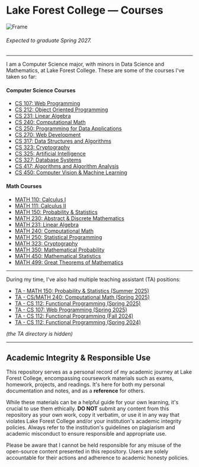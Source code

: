# Lake Forest College — Courses

![Frame](/LFC-Frame.png)

###### Expected to graduate Spring 2027.

---

I am a Computer Science major, with minors in Data Science and Mathematics, at Lake Forest College. These are some of the courses I've taken so far:

#### Computer Science Courses

- [CS 107: Web Programming](/CSCI-107/) 
- [CS 212: Object Oriented Programming](/CSCI-212/)
- [CS 231: Linear Algebra](/MATH-231/)
- [CS 240: Computational Math](/MATH-240/) 
- [CS 250: Programming for Data Applications](/CSCI-250/)
- [CS 270: Web Development](/CSCI-270/)
- [CS 317: Data Structures and Algorithms](/CSCI-317/)
- [CS 323: Cryptography](/MATH-323/)
- [CS 325: Artificial Intelligence](/CSCI-325/)
- [CS 327: Database Systems](/CSCI-327/)
- [CS 417: Algorithms and Algorithm Analysis](/CSCI-417/)
- [CS 450: Computer Vision & Machine Learning](/CSCI-450/)

#### Math Courses
 
- [MATH 110: Calculus I](/MATH-110/) 
- [MATH 111: Calculus II](/MATH-111/)
- [MATH 150: Probability & Statistics](/MATH-150/) 
- [MATH 230: Abstract & Discrete Mathematics](/MATH-230/)
- [MATH 231: Linear Algebra](/MATH-231/) 
- [MATH 240: Computational Math](/MATH-240/) 
- [MATH 250: Statistical Programming](/MATH-250/)
- [MATH 323: Cryptography](/MATH-323/)
- [MATH 350: Mathematical Probability](/MATH-350/)
- [MATH 450: Mathematical Statistics](/MATH-450/)
- [MATH 499: Great Theorems of Mathematics](/MATH-499/)

---

During my time, I've also had multiple teaching assistant (TA) positions:

- [TA - MATH 150: Probability & Statistics (Summer 2025)](/TA/TA-150-S25/)
- [TA - CS/MATH 240: Computational Math (Spring 2025)](/TA/TA-240-S25/)
- [TA - CS 112: Functional Programming (Spring 2025)](/TA/TA-112-S25/)
- [TA - CS 107: Web Programming (Spring 2025)](/TA/TA-107-S25/)
- [TA - CS 112: Functional Programming (Fall 2024)](/TA/TA-112-F24/)
- [TA - CS 112: Functional Programming (Spring 2024)](/TA/TA-112-S24/)

*(the TA directory is hidden)*

---

## Academic Integrity & Responsible Use

This repository serves as a personal record of my academic journey at Lake Forest College, encompassing coursework materials such as exams, homework, projects, and readings. It's here for both my personal documentation and notes, and as a **reference** for others.

While these materials can be a helpful guide for your own learning, it's crucial to use them ethically. **DO NOT** submit any content from this repository as your own work, copy it verbatim, or use it in any way that violates Lake Forest College and/or your institution's academic integrity policies. Always refer to the institution's guidelines on plagiarism and academic misconduct to ensure responsible and appropriate use.

Please be aware that I cannot be held responsible for any misuse of the open-source content presented in this repository. Users are solely accountable for their actions and adherence to academic honesty policies.